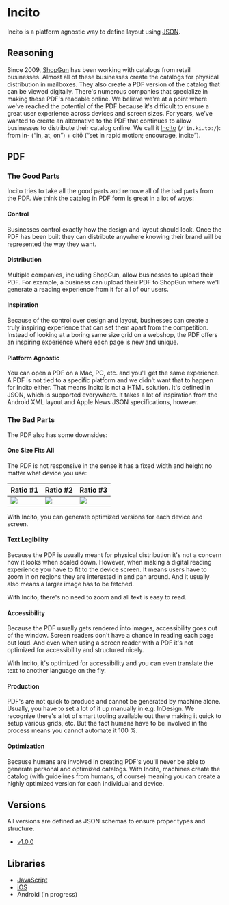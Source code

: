 # Incito

Incito is a platform agnostic way to define layout using [JSON](https://www.json.org).

## Reasoning

Since 2009, [ShopGun](https://shopgun.com) has been working with catalogs from retail businesses. Almost all of these businesses create the catalogs for physical distribution in mailboxes. They also create a PDF version of the catalog that can be viewed digitally. There's numerous companies that specialize in making these PDF's readable online. We believe we're at a point where we've reached the potential of the PDF because it's difficult to ensure a great user experience across devices and screen sizes. For years, we've wanted to create an alternative to the PDF that continues to allow businesses to distribute their catalog online. We call it [Incito](https://en.wiktionary.org/wiki/incito) (`/ˈin.ki.toː/`): from in- (“in, at, on”) +‎ citō (“set in rapid motion; encourage, incite”).

## PDF

### The Good Parts

Incito tries to take all the good parts and remove all of the bad parts from the PDF. We think the catalog in PDF form is great in a lot of ways:

####  Control

Businesses control exactly how the design and layout should look. Once the PDF has been built they can distribute anywhere knowing their brand will be represented the way they want.

#### Distribution

Multiple companies, including ShopGun, allow businesses to upload their PDF. For example, a business can upload their PDF to ShopGun where we'll generate a reading experience from it for all of our users.

#### Inspiration

Because of the control over design and layout, businesses can create a truly inspiring experience that can set them apart from the competition. Instead of looking at a boring same size grid on a webshop, the PDF offers an inspiring experience where each page is new and unique.

#### Platform Agnostic

You can open a PDF on a Mac, PC, etc. and you'll get the same experience. A PDF is not tied to a specific platform and we didn't want that to happen for Incito either. That means Incito is not a HTML solution. It's defined in JSON, which is supported everywhere. It takes a lot of inspiration from the Android XML layout and Apple News JSON specifications, however.

### The Bad Parts

The PDF also has some downsides:

#### One Size Fits All

The PDF is not responsive in the sense it has a fixed width and height no matter what device you use:

Ratio #1 | Ratio #2 | Ratio #3
--- | --- | ---
![](https://i.imgur.com/O2YBbRW.jpg) | ![](https://i.imgur.com/aAhnNaN.jpg) | ![](https://i.imgur.com/tLCQcq7.jpg)

With Incito, you can generate optimized versions for each device and screen.

#### Text Legibility

Because the PDF is usually meant for physical distribution it's not a concern how it looks when scaled down. However, when making a digital reading experience you have to fit to the device screen. It means users have to zoom in on regions they are interested in and pan around. And it usually also means a larger image has to be fetched.

With Incito, there's no need to zoom and all text is easy to read.

#### Accessibility

Because the PDF usually gets rendered into images, accessibility goes out of the window. Screen readers don't have a chance in reading each page out loud. And even when using a screen reader with a PDF it's not optimized for accessibility and structured nicely.

With Incito, it's optimized for accessibility and you can even translate the text to another language on the fly.

#### Production

PDF's are not quick to produce and cannot be generated by machine alone. Usually, you have to set a lot of it up manually in e.g. InDesign. We recognize there's a lot of smart tooling available out there making it quick to setup various grids, etc. But the fact humans have to be involved in the process means you cannot automate it 100 %.

#### Optimization

Because humans are involved in creating PDF's you'll never be able to generate personal and optimized catalogs. With Incito, machines create the catalog (with guidelines from humans, of course) meaning you can create a highly optimized version for each individual and device.

## Versions

All versions are defined as JSON schemas to ensure proper types and structure.

- [v1.0.0](/schemas/v1.0.0.json)

## Libraries

- [JavaScript](https://github.com/shopgun/incito-browser)
- [iOS](https://github.com/shopgun/incito-ios)
- Android (in progress)